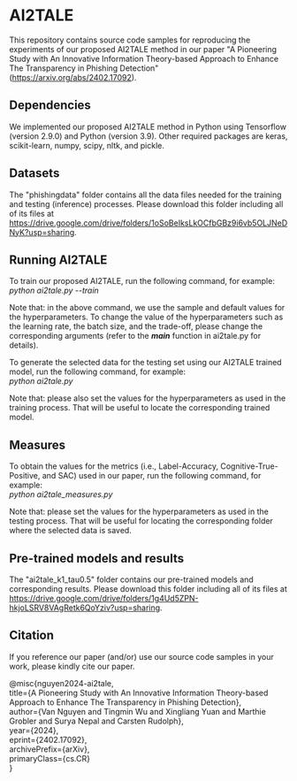 # AI2TALE

This repository contains source code samples for reproducing the experiments of our proposed AI2TALE method in our paper "A Pioneering Study with An Innovative Information Theory-based
Approach to Enhance The Transparency in Phishing Detection" (https://arxiv.org/abs/2402.17092).

## Dependencies
We implemented our proposed AI2TALE method in Python using Tensorflow (version 2.9.0) and Python (version 3.9). Other required packages are keras, scikit-learn, numpy, scipy, nltk, and pickle.

## Datasets
The "phishingdata" folder contains all the data files needed for the training and testing (inference) processes. Please download this folder including all of its files at https://drive.google.com/drive/folders/1oSoBeIksLkOCfbGBz9i6vb5OLJNeDNyK?usp=sharing.

## Running AI2TALE
To train our proposed AI2TALE, run the following command, for example:<br/>
*python ai2tale.py --train*

Note that: in the above command, we use the sample and default values for the hyperparameters. To change the value of the hyperparameters such as the learning rate, the batch size, and the trade-off, please change the corresponding arguments (refer to the *__main__* function in ai2tale.py for details).

To generate the selected data for the testing set using our AI2TALE trained model, run the following command, for example:<br/>
*python ai2tale.py*

Note that: please also set the values for the hyperparameters as used in the training process. That will be useful to locate the corresponding trained model.

## Measures
To obtain the values for the metrics (i.e., Label-Accuracy, Cognitive-True-Positive, and SAC) used in our paper, run the following command, for example: <br/>
*python ai2tale_measures.py*

Note that: please set the values for the hyperparameters as used in the testing process. That will be useful for locating the corresponding folder where the selected data is saved.

## Pre-trained models and results
The "ai2tale_k1_tau0.5" folder contains our pre-trained models and corresponding results. Please download this folder including all of its files at https://drive.google.com/drive/folders/1g4Ud5ZPN-hkjoLSRV8VAgRetk6QoYziv?usp=sharing.

## Citation

If you reference our paper (and/or) use our source code samples in your work, please kindly cite our paper.

@misc{nguyen2024-ai2tale, <br/>
      title={A Pioneering Study with An Innovative Information Theory-based Approach to Enhance The Transparency in Phishing Detection}, <br/>
      author={Van Nguyen and Tingmin Wu and Xingliang Yuan and Marthie Grobler and Surya Nepal and Carsten Rudolph}, <br/>
      year={2024}, <br/>
      eprint={2402.17092}, <br/>
      archivePrefix={arXiv}, <br/>
      primaryClass={cs.CR} <br/>
}

